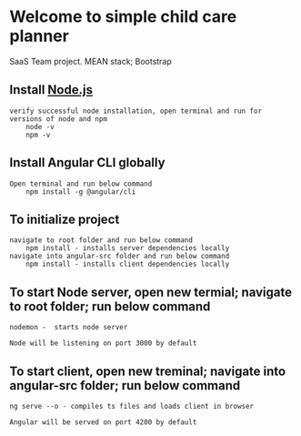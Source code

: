 # Welcome to simple child care planner

SaaS Team project. MEAN stack; Bootstrap

## Install [Node.js](https://nodejs.org/en/)
    verify successful node installation, open terminal and run for versions of node and npm
        node -v
        npm -v 

## Install Angular CLI globally
    Open terminal and run below command
        npm install -g @angular/cli

## To initialize project
    navigate to root folder and run below command
        npm install - installs server dependencies locally
    navigate into angular-src folder and run below command
        npm install - installs client dependencies locally

## To start Node server, open new termial; navigate to root folder; run below command

    nodemon -  starts node server

    Node will be listening on port 3000 by default

## To start client, open new treminal; navigate into angular-src folder; run below command

    ng serve --o - compiles ts files and loads client in browser

    Angular will be served on port 4200 by default
